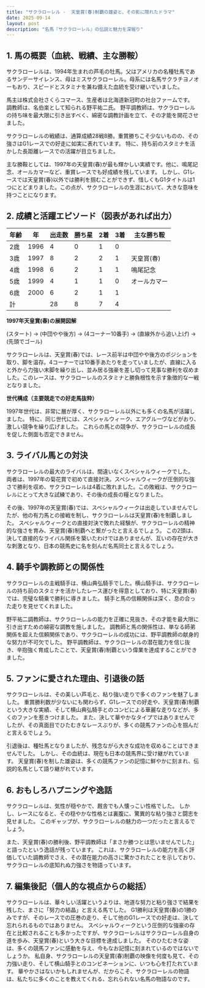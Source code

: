 ```yaml
---
title: "サクラローレル -  天皇賞(春)制覇の雄姿と、その影に隠れたドラマ"
date: 2025-09-14
layout: post
description: "名馬『サクラローレル』の伝説と魅力を深堀り"
---
```


## 1. 馬の概要（血統、戦績、主な勝鞍）

サクラローレルは、1994年生まれの芦毛の牡馬。父はアメリカの名種牡馬であるサンデーサイレンス、母はミスサクラローレル。母系には名馬サクラチヨノオーもおり、スピードとスタミナを兼ね備えた血統を受け継いでいました。

馬主は株式会社さくらコマース、生産者は北海道新冠町の社台ファームです。  調教師は、名伯楽として知られる野平祐二氏。  野平調教師は、サクラローレルの持ち味を最大限に引き出すべく、綿密な調教計画を立て、その才能を開花させました。

サクラローレルの戦績は、通算成績28戦8勝。重賞勝ちこそ少ないものの、その強さはG1レースでの好走に如実に表れています。  特に、持ち前のスタミナを活かした長距離レースでの活躍が目立ちました。

主な勝鞍としては、1997年の天皇賞(春)が最も輝かしい実績です。他に、鳴尾記念、オールカマーなど、重賞レースでも好成績を残しています。  しかし、G1レースでは天皇賞(春)以外では勝利を掴むことができず、惜しくもG1タイトルは1つにとどまりました。この点が、サクラローレルの生涯において、大きな意味を持つことになります。


## 2. 成績と活躍エピソード（図表があれば出力）


| 年齢 | 年 | 出走数 | 勝ち星 | 2着 | 3着 | 主な勝ち鞍 |
|---|---|---|---|---|---|---|
| 2歳 | 1996 | 4 | 0 | 1 | 0 |  |
| 3歳 | 1997 | 8 | 2 | 2 | 1 | 天皇賞(春) |
| 4歳 | 1998 | 6 | 2 | 1 | 1 | 鳴尾記念 |
| 5歳 | 1999 | 4 | 1 | 1 | 0 | オールカマー |
| 6歳 | 2000 | 6 | 2 | 1 | 1 |  |
| 計 |  | 28 | 8 | 7 | 4 |  |


**1997年天皇賞(春)の展開図解**

(スタート) → (中団やや後方) → (4コーナー10番手) → (直線外から追い上げ) → (先頭でゴール)

サクラローレルは、天皇賞(春)では、レース前半は中団やや後方のポジションを取り、脚を温存。4コーナーでは10番手あたりを走っていましたが、直線に入ると外から力強い末脚を繰り出し、並み居る強豪を差し切って見事な勝利を収めました。このレースは、サクラローレルのスタミナと勝負根性を示す象徴的な一戦となりました。


**世代構成（主要競走での好走馬抜粋）**

1997年世代は、非常に層が厚く、サクラローレル以外にも多くの名馬が活躍しました。  特に、同じ世代には、スペシャルウィーク、エアグルーヴなどがおり、激しい競争を繰り広げました。  これらの馬との競争が、サクラローレルの成長を促した側面も否定できません。


## 3. ライバル馬との対決

サクラローレルの最大のライバルは、間違いなくスペシャルウィークでした。  両者は、1997年の菊花賞で初めて直接対決。スペシャルウィークが圧倒的な強さで勝利を収め、サクラローレルは4着に敗れました。この敗戦は、サクラローレルにとって大きな試練であり、その後の成長の糧となりました。

その後、1997年の天皇賞(春)では、スペシャルウィークは出走していませんでしたが、他の有力馬との接戦を制し、サクラローレルは天皇賞(春)を制覇しました。  スペシャルウィークとの直接対決で敗れた経験が、サクラローレルの精神的な強さを育み、天皇賞(春)制覇へと繋がったと言えるでしょう。  この2頭は、決して直接的なライバル関係を築いたわけではありませんが、互いの存在が大きな刺激となり、日本の競馬史に名を刻んだ名馬同士と言えるでしょう。


## 4. 騎手や調教師との関係性

サクラローレルの主戦騎手は、横山典弘騎手でした。横山騎手は、サクラローレルの持ち前のスタミナを活かしたレース運びを得意としており、特に天皇賞(春)では、完璧な騎乗で勝利に導きました。  騎手と馬の信頼関係は深く、息の合った走りを見せてくれました。

野平祐二調教師は、サクラローレルの能力を正確に見抜き、その才能を最大限に引き出すための綿密な調教を施しました。  調教師と馬の関係性は、単なる師弟関係を超えた信頼関係であり、サクラローレルの成功には、野平調教師の献身的な努力が不可欠でした。  野平調教師は、サクラローレルの潜在能力を信じ抜き、辛抱強く育成したことで、天皇賞(春)制覇という偉業を達成することができました。


## 5. ファンに愛された理由、引退後の話

サクラローレルは、その美しい芦毛と、粘り強い走りで多くのファンを魅了しました。  重賞勝利数が少ないにも関わらず、G1レースでの好走や、天皇賞(春)制覇という大きな実績、そして横山典弘騎手とのコンビによる華麗な走りなどが、多くのファンを惹きつけました。  また、決して華やかなタイプではありませんでしたが、その真面目でひたむきなレースぶりが、多くの競馬ファンの心を掴んだと言えるでしょう。

引退後は、種牡馬となりましたが、残念ながら大きな成功を収めることはできませんでした。  しかし、その血統は、現在も日本の競馬界に受け継がれています。  天皇賞(春)を制した雄姿は、多くの競馬ファンの記憶に鮮やかに刻まれ、伝説的名馬として語り継がれています。


## 6. おもしろハプニングや逸話

サクラローレルは、気性が穏やかで、厩舎でも人懐っこい性格でした。  しかし、レースになると、その穏やかな性格とは裏腹に、驚異的な粘り強さと闘志を見せました。  このギャップが、サクラローレルの魅力の一つだったと言えるでしょう。

また、天皇賞(春)の勝利後、野平調教師は「まさか勝つとは思いませんでした」と語ったという逸話が残っています。  これは、サクラローレルの能力を高く評価していた調教師でさえ、その潜在能力の高さに驚かされたことを示しており、サクラローレルの底知れぬ力強さを物語っています。


## 7. 編集後記（個人的な視点からの総括）

サクラローレルは、華々しい活躍というよりは、地道な努力と粘り強さで結果を残した、まさに「努力の結晶」と言える馬でした。  G1勝利は天皇賞(春)の1勝のみですが、そのレースでの圧巻の走り、そして他のG1レースでの好走は、決して忘れられるものではありません。  スペシャルウィークという圧倒的な強豪の存在と比較されることも多かったですが、サクラローレルはサクラローレル自身の道を歩み、天皇賞(春)という大きな目標を達成しました。  そのひたむきな姿は、多くの競馬ファンに感動を与え、今もなお記憶に刻まれているのではないでしょうか。  私自身、サクラローレルの天皇賞(春)制覇の映像を何度も見て、その力強い走り、そして横山騎手とのコンビネーションに、いつも心を打たれています。  華やかさはないかもしれませんが、だからこそ、サクラローレルの物語は、私たちに多くのことを教えてくれる、忘れられない名馬の物語なのです。
